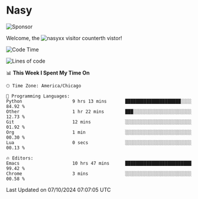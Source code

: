 # Nasy

<!--
<p align="center">
<img height="200" src="https://github-readme-stats.vercel.app/api?username=nasyxx&count_private=true&show_icons=true&theme=dracula&include_all_commits=true"/>
<img height="200" src="https://github-readme-stats.vercel.app/api/top-langs/?username=nasyxx&theme=dracula&hide=html,jupyter+notebook&count_private=true&show_icons=true"/>
</p>

  
----------------
-->

![Sponsor](https://img.shields.io/static/v1.svg?label=Sponsor&message=%E2%9D%A4&logo=GitHub&style=flat&color=pink)
 
Welcome, the ![nasyxx visitor counter](https://count.getloli.com/get/@nasyxx?theme=rule34)th vistor!
 
<!--START_SECTION:waka-->
![Code Time](http://img.shields.io/badge/Code%20Time-4%2C690%20hrs%2010%20mins-blue)

![Lines of code](https://img.shields.io/badge/From%20Hello%20World%20I%27ve%20Written-0%20lines%20of%20code-blue)

📊 **This Week I Spent My Time On** 

```text
🕑︎ Time Zone: America/Chicago

💬 Programming Languages: 
Python                   9 hrs 13 mins       █████████████████████░░░░   84.92 % 
Other                    1 hr 22 mins        ███░░░░░░░░░░░░░░░░░░░░░░   12.73 % 
Git                      12 mins             ░░░░░░░░░░░░░░░░░░░░░░░░░   01.92 % 
Org                      1 min               ░░░░░░░░░░░░░░░░░░░░░░░░░   00.30 % 
Lua                      0 secs              ░░░░░░░░░░░░░░░░░░░░░░░░░   00.13 % 

🔥 Editors: 
Emacs                    10 hrs 47 mins      █████████████████████████   99.42 % 
Chrome                   3 mins              ░░░░░░░░░░░░░░░░░░░░░░░░░   00.58 % 
```


 Last Updated on 07/10/2024 07:07:05 UTC
<!--END_SECTION:waka-->

<!-- ![visitors](https://visitor-badge.laobi.icu/badge?page_id=nasyxx.nasyxx) -->
